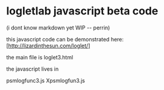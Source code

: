 logletlab javascript beta code
===============================

(i dont know markdown yet WIP -- perrin)

this javascript code can be demonstrated here: [http://lizardinthesun.com/loglet/]

the main file is loglet3.html

the javascript lives in 

psmlogfunc3.js
Xpsmlogfun3.js


